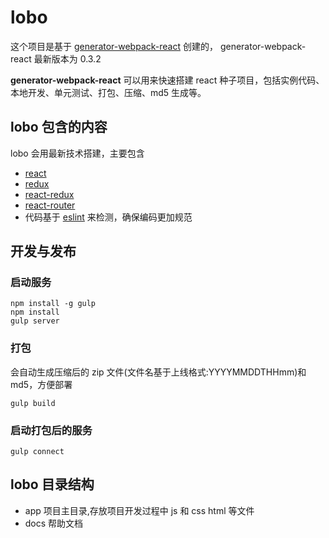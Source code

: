 # lobo

这个项目是基于 [generator-webpack-react](https://www.npmjs.com/package/generator-webpack-react) 创建的，
generator-webpack-react 最新版本为 0.3.2

**generator-webpack-react** 可以用来快速搭建 react 种子项目，包括实例代码、本地开发、单元测试、打包、压缩、md5 生成等。

## lobo 包含的内容
lobo 会用最新技术搭建，主要包含

* [react](http://facebook.github.io/react/)
* [redux](http://redux.js.org/)
* [react-redux](https://github.com/reactjs/react-redux)
* [react-router](https://github.com/reactjs/react-router)
* 代码基于 [eslint](http://eslint.org/) 来检测，确保编码更加规范

## 开发与发布
### 启动服务

```
npm install -g gulp
npm install
gulp server
```

### 打包
会自动生成压缩后的 zip 文件(文件名基于上线格式:YYYYMMDDTHHmm)和 md5，方便部署

```
gulp build
```

### 启动打包后的服务

```
gulp connect
```

## lobo 目录结构

* app 项目主目录,存放项目开发过程中 js 和 css html 等文件
* docs 帮助文档
